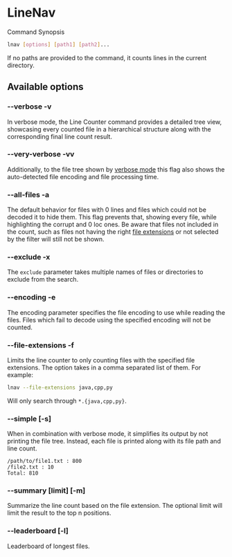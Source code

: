 # LineNav

Command Synopsis

```bash
lnav [options] [path1] [path2]...
```

If no paths are provided to the command, it counts lines in the current directory.

## Available options

### --verbose -v

In verbose mode, the Line Counter command provides a detailed tree view, showcasing every counted file in a hierarchical
structure along with the corresponding final line count result.

### --very-verbose -vv

Additionally, to the file tree shown by [verbose mode](#--verbose--v) this flag also shows the auto-detected file
encoding and file processing time.

### --all-files -a

The default behavior for files with 0 lines and files which could not be decoded it to hide them. This flag prevents
that, showing every file, while highlighting the corrupt and 0 loc ones. Be aware that files not included in the count,
such as files not having the right [file extensions](#--file-extensions--f) or not selected by the filter will still not be
shown.

### --exclude -x

The `exclude` parameter takes multiple names of files or directories to exclude from the search.

### --encoding -e

The encoding parameter specifies the file encoding to use while reading the files. Files which fail to decode using the
specified encoding will not be counted.

### --file-extensions -f

Limits the line counter to only counting files with the specified file extensions. The option takes in a comma separated
list of them.
For example:

```bash
lnav --file-extensions java,cpp,py
```

Will only search through `*.{java,cpp,py}`.

### --simple \[-s]

When in combination with verbose mode, it simplifies its output by not printing the file tree. Instead, each file is
printed along with its file path and line count.

```text
/path/to/file1.txt : 800
/file2.txt : 10
Total: 810
```

### --summary \[limit] \[-m]

Summarize the line count based on the file extension.
The optional limit will limit the result to the top n positions.

### --leaderboard \[-l]

Leaderboard of longest files.
